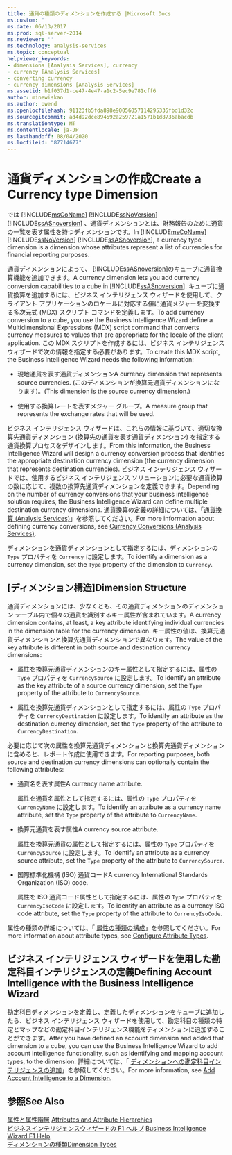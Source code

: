 ```yaml
---
title: 通貨の種類のディメンションを作成する |Microsoft Docs
ms.custom: ''
ms.date: 06/13/2017
ms.prod: sql-server-2014
ms.reviewer: ''
ms.technology: analysis-services
ms.topic: conceptual
helpviewer_keywords:
- dimensions [Analysis Services], currency
- currency [Analysis Services]
- converting currency
- currency dimensions [Analysis Services]
ms.assetid: b1f037d1-ce47-4e47-a1c2-5ec9e781cff6
author: minewiskan
ms.author: owend
ms.openlocfilehash: 91123fb5fda898e90056057114295335fbd1d32c
ms.sourcegitcommit: ad4d92dce894592a259721a1571b1d8736abacdb
ms.translationtype: MT
ms.contentlocale: ja-JP
ms.lasthandoff: 08/04/2020
ms.locfileid: "87714677"
---
```

# <a name="create-a-currency-type-dimension"></a><span data-ttu-id="34225-102">通貨ディメンションの作成</span><span class="sxs-lookup"><span data-stu-id="34225-102">Create a Currency type Dimension</span></span>
  <span data-ttu-id="34225-103">では [!INCLUDE[msCoName](../../includes/msconame-md.md)] [!INCLUDE[ssNoVersion](../../includes/ssnoversion-md.md)] [!INCLUDE[ssASnoversion](../../includes/ssasnoversion-md.md)] 、通貨ディメンションとは、財務報告のために通貨の一覧を表す属性を持つディメンションです。</span><span class="sxs-lookup"><span data-stu-id="34225-103">In [!INCLUDE[msCoName](../../includes/msconame-md.md)] [!INCLUDE[ssNoVersion](../../includes/ssnoversion-md.md)] [!INCLUDE[ssASnoversion](../../includes/ssasnoversion-md.md)], a currency type dimension is a dimension whose attributes represent a list of currencies for financial reporting purposes.</span></span>  
  
 <span data-ttu-id="34225-104">通貨ディメンションによって、 [!INCLUDE[ssASnoversion](../../includes/ssasnoversion-md.md)]のキューブに通貨換算機能を追加できます。</span><span class="sxs-lookup"><span data-stu-id="34225-104">A currency dimension lets you add currency conversion capabilities to a cube in [!INCLUDE[ssASnoversion](../../includes/ssasnoversion-md.md)].</span></span> <span data-ttu-id="34225-105">キューブに通貨換算を追加するには、ビジネス インテリジェンス ウィザードを使用して、クライアント アプリケーションのロケールに対応する値に通貨メジャーを変換する多次元式 (MDX) スクリプト コマンドを定義します。</span><span class="sxs-lookup"><span data-stu-id="34225-105">To add currency conversion to a cube, you use the Business Intelligence Wizard define a Multidimensional Expressions (MDX) script command that converts currency measures to values that are appropriate for the locale of the client application.</span></span> <span data-ttu-id="34225-106">この MDX スクリプトを作成するには、ビジネス インテリジェンス ウィザードで次の情報を指定する必要があります。</span><span class="sxs-lookup"><span data-stu-id="34225-106">To create this MDX script, the Business Intelligence Wizard needs the following information:</span></span>  
  
-   <span data-ttu-id="34225-107">現地通貨を表す通貨ディメンション</span><span class="sxs-lookup"><span data-stu-id="34225-107">A currency dimension that represents source currencies.</span></span> <span data-ttu-id="34225-108">(このディメンションが換算元通貨ディメンションになります)。</span><span class="sxs-lookup"><span data-stu-id="34225-108">(This dimension is the source currency dimension.)</span></span>  
  
-   <span data-ttu-id="34225-109">使用する換算レートを表すメジャー グループ。</span><span class="sxs-lookup"><span data-stu-id="34225-109">A measure group that represents the exchange rates that will be used.</span></span>  
  
 <span data-ttu-id="34225-110">ビジネス インテリジェンス ウィザードは、これらの情報に基づいて、適切な換算先通貨ディメンション (換算先の通貨を表す通貨ディメンション) を指定する通貨換算プロセスをデザインします。</span><span class="sxs-lookup"><span data-stu-id="34225-110">From this information, the Business Intelligence Wizard will design a currency conversion process that identifies the appropriate destination currency dimension (the currency dimension that represents destination currencies).</span></span> <span data-ttu-id="34225-111">ビジネス インテリジェンス ウィザードでは、使用するビジネス インテリジェンス ソリューションに必要な通貨換算の数に応じて、複数の換算先通貨ディメンションを定義できます。</span><span class="sxs-lookup"><span data-stu-id="34225-111">Depending on the number of currency conversions that your business intelligence solution requires, the Business Intelligence Wizard can define multiple destination currency dimensions.</span></span> <span data-ttu-id="34225-112">通貨換算の定義の詳細については、「[通貨換算 &#40;Analysis Services&#41;](../currency-conversions-analysis-services.md)」を参照してください。</span><span class="sxs-lookup"><span data-stu-id="34225-112">For more information about defining currency conversions, see [Currency Conversions &#40;Analysis Services&#41;](../currency-conversions-analysis-services.md).</span></span>  
  
 <span data-ttu-id="34225-113">ディメンションを通貨ディメンションとして指定するには、ディメンションの `Type` プロパティを `Currency` に設定します。</span><span class="sxs-lookup"><span data-stu-id="34225-113">To identify a dimension as a currency dimension, set the `Type` property of the dimension to `Currency`.</span></span>  
  
## <a name="dimension-structure"></a><span data-ttu-id="34225-114">[ディメンション構造]</span><span class="sxs-lookup"><span data-stu-id="34225-114">Dimension Structure</span></span>  
 <span data-ttu-id="34225-115">通貨ディメンションには、少なくとも、その通貨ディメンションのディメンション テーブル内で個々の通貨を識別するキー属性が含まれています。</span><span class="sxs-lookup"><span data-stu-id="34225-115">A currency dimension contains, at least, a key attribute identifying individual currencies in the dimension table for the currency dimension.</span></span> <span data-ttu-id="34225-116">キー属性の値は、換算元通貨ディメンションと換算先通貨ディメンションで異なります。</span><span class="sxs-lookup"><span data-stu-id="34225-116">The value of the key attribute is different in both source and destination currency dimensions:</span></span>  
  
-   <span data-ttu-id="34225-117">属性を換算元通貨ディメンションのキー属性として指定するには、属性の `Type` プロパティを `CurrencySource` に設定します。</span><span class="sxs-lookup"><span data-stu-id="34225-117">To identify an attribute as the key attribute of a source currency dimension, set the `Type` property of the attribute to `CurrencySource`.</span></span>  
  
-   <span data-ttu-id="34225-118">属性を換算先通貨ディメンションとして指定するには、属性の `Type` プロパティを `CurrencyDestination` に設定します。</span><span class="sxs-lookup"><span data-stu-id="34225-118">To identify an attribute as the destination currency dimension, set the `Type` property of the attribute to `CurrencyDestination`.</span></span>  
  
 <span data-ttu-id="34225-119">必要に応じて次の属性を換算元通貨ディメンションと換算先通貨ディメンションに含めると、レポート作成に使用できます。</span><span class="sxs-lookup"><span data-stu-id="34225-119">For reporting purposes, both source and destination currency dimensions can optionally contain the following attributes:</span></span>  
  
-   <span data-ttu-id="34225-120">通貨名を表す属性</span><span class="sxs-lookup"><span data-stu-id="34225-120">A currency name attribute.</span></span>  
  
     <span data-ttu-id="34225-121">属性を通貨名属性として指定するには、属性の `Type` プロパティを `CurrencyName` に設定します。</span><span class="sxs-lookup"><span data-stu-id="34225-121">To identify an attribute as a currency name attribute, set the `Type` property of the attribute to `CurrencyName`.</span></span>  
  
-   <span data-ttu-id="34225-122">換算元通貨を表す属性</span><span class="sxs-lookup"><span data-stu-id="34225-122">A currency source attribute.</span></span>  
  
     <span data-ttu-id="34225-123">属性を換算元通貨の属性として指定するには、属性の `Type` プロパティを `CurrencySource` に設定します。</span><span class="sxs-lookup"><span data-stu-id="34225-123">To identify an attribute as a currency source attribute, set the `Type` property of the attribute to `CurrencySource`.</span></span>  
  
-   <span data-ttu-id="34225-124">国際標準化機構 (ISO) 通貨コード</span><span class="sxs-lookup"><span data-stu-id="34225-124">A currency International Standards Organization (ISO) code.</span></span>  
  
     <span data-ttu-id="34225-125">属性を ISO 通貨コード属性として指定するには、属性の `Type` プロパティを `CurrencyIsoCode` に設定します。</span><span class="sxs-lookup"><span data-stu-id="34225-125">To identify an attribute as a currency ISO code attribute, set the `Type` property of the attribute to `CurrencyIsoCode`.</span></span>  
  
 <span data-ttu-id="34225-126">属性の種類の詳細については、「 [属性の種類の構成](attribute-properties-configure-attribute-types.md)」を参照してください。</span><span class="sxs-lookup"><span data-stu-id="34225-126">For more information about attribute types, see [Configure Attribute Types](attribute-properties-configure-attribute-types.md).</span></span>  
  
## <a name="defining-account-intelligence-with-the-business-intelligence-wizard"></a><span data-ttu-id="34225-127">ビジネス インテリジェンス ウィザードを使用した勘定科目インテリジェンスの定義</span><span class="sxs-lookup"><span data-stu-id="34225-127">Defining Account Intelligence with the Business Intelligence Wizard</span></span>  
 <span data-ttu-id="34225-128">勘定科目ディメンションを定義し、定義したディメンションをキューブに追加したら、ビジネス インテリジェンス ウィザードを使用して、勘定科目の種類の特定とマップなどの勘定科目インテリジェンス機能をディメンションに追加することができます。</span><span class="sxs-lookup"><span data-stu-id="34225-128">After you have defined an account dimension and added that dimension to a cube, you can use the Business Intelligence Wizard to add account intelligence functionality, such as identifying and mapping account types, to the dimension.</span></span> <span data-ttu-id="34225-129">詳細については、「 [ディメンションへの勘定科目インテリジェンスの追加](bi-wizard-add-account-intelligence-to-a-dimension.md)」を参照してください。</span><span class="sxs-lookup"><span data-stu-id="34225-129">For more information, see [Add Account Intelligence to a Dimension](bi-wizard-add-account-intelligence-to-a-dimension.md).</span></span>  
  
## <a name="see-also"></a><span data-ttu-id="34225-130">参照</span><span class="sxs-lookup"><span data-stu-id="34225-130">See Also</span></span>  
 <span data-ttu-id="34225-131">[属性と属性階層](../multidimensional-models-olap-logical-dimension-objects/attributes-and-attribute-hierarchies.md) </span><span class="sxs-lookup"><span data-stu-id="34225-131">[Attributes and Attribute Hierarchies](../multidimensional-models-olap-logical-dimension-objects/attributes-and-attribute-hierarchies.md) </span></span>  
 <span data-ttu-id="34225-132">[ビジネスインテリジェンスウィザードの F1 ヘルプ](../business-intelligence-wizard-f1-help.md) </span><span class="sxs-lookup"><span data-stu-id="34225-132">[Business Intelligence Wizard F1 Help](../business-intelligence-wizard-f1-help.md) </span></span>  
 [<span data-ttu-id="34225-133">ディメンションの種類</span><span class="sxs-lookup"><span data-stu-id="34225-133">Dimension Types</span></span>](../multidimensional-models-olap-logical-dimension-objects/database-dimension-properties-types.md)  
  
  
